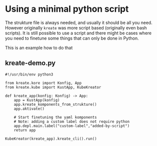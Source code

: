 # Using a minimal python script
The strukture file is always needed, and usually it should be all you need.
However originally `kreate` was more script based (originally even bash scripts).
It is still possible to use a script and there might be cases where you need to finetune some things
that can only be done in Python.

This is an example how to do that

## kreate-demo.py
```
#!/usr/bin/env python3

from kreate.kore import Konfig, App
from kreate.kube import KustApp, KubeKreator

def kreate_app(konfig: Konfig) -> App:
    app = KustApp(konfig)
    app.kreate_komponents_from_strukture()
    app.aktivate()

    # Start finetuning the yaml komponents
    # Note: adding a custom label does not require python
    app.depl.main.label("custom-label","added-by-script")
    return app

KubeKreator(kreate_app).kreate_cli().run()
```
